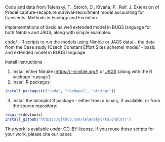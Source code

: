 
Code and data from Telenský, T., Storch, D., Klvaňa, P., Reif, J. Extension of Pradel capture-recapture survival-recruitment model accounting for transients. Methods in Ecology and Evolution.

Implementations of basic as well extended model in BUGS language for both Nimble and JAGS, along with simple examples.

code/ - R scripts to run the models using Nimble or JAGS
data/ - the data from the Case study (Czech Constant Effort Sites scheme)
model/ - basic and extended model in BUGS language

Install instructions

1. Install either Nimble (https://r-nimble.org/) or [JAGS](https://sourceforge.net/projects/mcmc-jags) (along with the R package 'runjags')
2. Install R packages:

```r
install.packages(c("coda", "reshape2", "stringr"))
```

3. Install the talonplot R package - either from a binary, if available, or from the source repository:

```r
require(devtools)
install_github("https://github.com/telenskyt/talonplot/")
```

This work is available under [CC-BY license](https://creativecommons.org/licenses/by/4.0/deed.en). If you reuse these scripts for your work, please cite our paper.




